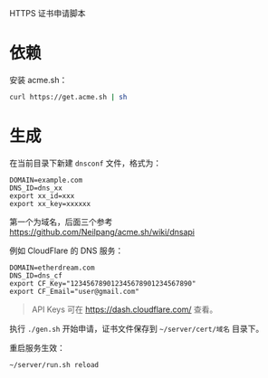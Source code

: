 HTTPS 证书申请脚本

# 依赖

安装 acme.sh：

```bash
curl https://get.acme.sh | sh
```

# 生成

在当前目录下新建 `dnsconf` 文件，格式为：

```text
DOMAIN=example.com
DNS_ID=dns_xx
export xx_id=xxx
export xx_key=xxxxxx
```

第一个为域名，后面三个参考 https://github.com/Neilpang/acme.sh/wiki/dnsapi

例如 CloudFlare 的 DNS 服务：

```text
DOMAIN=etherdream.com
DNS_ID=dns_cf
export CF_Key="123456789012345678901234567890"
export CF_Email="user@gmail.com"
```

> API Keys 可在 https://dash.cloudflare.com/ 查看。

执行 `./gen.sh` 开始申请，证书文件保存到 `~/server/cert/域名` 目录下。

重启服务生效：

```bash
~/server/run.sh reload
```